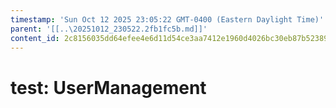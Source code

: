 ```yaml
---
timestamp: 'Sun Oct 12 2025 23:05:22 GMT-0400 (Eastern Daylight Time)'
parent: '[[..\20251012_230522.2fb1fc5b.md]]'
content_id: 2c8156035dd64efee4e6d11d54ce3aa7412e1960d4026bc30eb87b52389f8439
---
```


# test: UserManagement
